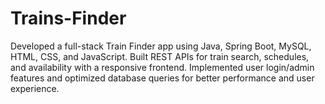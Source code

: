 # Trains-Finder
Developed a full-stack Train Finder app using Java, Spring Boot, MySQL, HTML, CSS, and JavaScript. Built REST APIs for train search, schedules, and availability with a responsive frontend. Implemented user login/admin features and optimized database queries for better performance and user experience.
